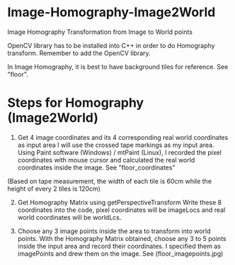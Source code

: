 # Image-Homography-Image2World
Image Homography Transformation from Image to World points

OpenCV library has to be installed into C++ in order to do Homography transform. Remember to add the OpenCV library.

In Image Homography, it is best to have background tiles for reference. See "floor".

# Steps for Homography (Image2World)

1. Get 4 image coordinates and its 4 corresponding real world coordinates as input area
I will use the crossed tape markings as my input area. Using Paint software (Windows) / mtPaint (Linux), I recorded the pixel coordinates with mouse cursor and calculated the real world coordinates inside the image. See "floor_coordinates"

(Based on tape measurement, the width of each tile is 60cm while the height of every 2 tiles is 120cm)


2. Get Homography Matrix using getPerspectiveTransform
Write these 8 coordinates into the code, pixel coordinates will be imageLocs and real world coordinates will be worldLcs.

3. Choose any 3 image points inside the area to transform into world points. 
With the Homography Matrix obtained, choose any 3 to 5 points inside the input area and record their coordinates.
I specified them as imagePoints and drew them on the image. See (floor_imagepoints.jpg)

